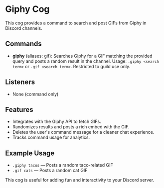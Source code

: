 # Giphy Cog

This cog provides a command to search and post GIFs from Giphy in Discord channels.

## Commands

- **giphy** (aliases: gif): Searches Giphy for a GIF matching the provided query and posts a random result in the channel. Usage: `.giphy <search term>` or `.gif <search term>`. Restricted to guild use only.

## Listeners

- None (command only)

## Features

- Integrates with the Giphy API to fetch GIFs.
- Randomizes results and posts a rich embed with the GIF.
- Deletes the user's command message for a cleaner chat experience.
- Tracks command usage for analytics.

## Example Usage

- `.giphy tacos` — Posts a random taco-related GIF
- `.gif cats` — Posts a random cat GIF

This cog is useful for adding fun and interactivity to your Discord server.
